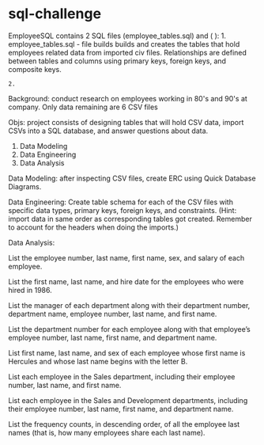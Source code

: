 # sql-challenge

EmployeeSQL contains 2 SQL files (employee_tables.sql) and ( ): 
	1. employee_tables.sql - file builds builds and creates the tables that hold employees 		related data from imported civ files. Relationships are defined between tables and columns 	using primary keys, foreign keys, and composite keys.
	
	2. 

Background: conduct research on employees working in 80's and 90's at company. Only data remaining are 6 CSV files

Objs: project consists of designing tables that will hold CSV data, import CSVs into a SQL database, and answer questions about data.

1. Data Modeling
2. Data Engineering
3. Data Analysis

Data Modeling: after inspecting CSV files, create ERC using Quick Database Diagrams.

Data Engineering: Create table schema for each of the CSV files with specific data types, primary keys, foreign keys, and constraints. (Hint: import data in same order as corresponding tables got created. Remember to account for the headers when doing the imports.)

Data Analysis: 

List the employee number, last name, first name, sex, and salary of each employee.

List the first name, last name, and hire date for the employees who were hired in 1986.

List the manager of each department along with their department number, department name, employee number, last name, and first name.

List the department number for each employee along with that employee’s employee number, last name, first name, and department name.

List first name, last name, and sex of each employee whose first name is Hercules and whose last name begins with the letter B.

List each employee in the Sales department, including their employee number, last name, and first name.

List each employee in the Sales and Development departments, including their employee number, last name, first name, and department name.

List the frequency counts, in descending order, of all the employee last names (that is, how many employees share each last name).